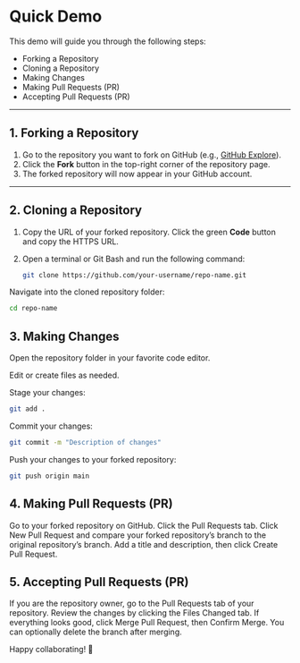 # Quick Demo

This demo will guide you through the following steps:  
- Forking a Repository  
- Cloning a Repository  
- Making Changes  
- Making Pull Requests (PR)  
- Accepting Pull Requests (PR)  

---

## 1. Forking a Repository  

1. Go to the repository you want to fork on GitHub (e.g., [GitHub Explore](https://github.com/explore)).  
2. Click the **Fork** button in the top-right corner of the repository page.  
3. The forked repository will now appear in your GitHub account.  

---

## 2. Cloning a Repository  

1. Copy the URL of your forked repository. Click the green **Code** button and copy the HTTPS URL.  
2. Open a terminal or Git Bash and run the following command:  

   ```bash
   git clone https://github.com/your-username/repo-name.git
   
Navigate into the cloned repository folder:

```bash
cd repo-name
```
## 3. Making Changes
Open the repository folder in your favorite code editor.

Edit or create files as needed.

Stage your changes:

```bash
git add .
```

Commit your changes:

```bash
git commit -m "Description of changes"
```

Push your changes to your forked repository:

```bash
git push origin main
```

## 4. Making Pull Requests (PR)
Go to your forked repository on GitHub.
Click the Pull Requests tab.
Click New Pull Request and compare your forked repository’s branch to the original repository’s branch.
Add a title and description, then click Create Pull Request.

## 5. Accepting Pull Requests (PR)
If you are the repository owner, go to the Pull Requests tab of your repository.
Review the changes by clicking the Files Changed tab.
If everything looks good, click Merge Pull Request, then Confirm Merge.
You can optionally delete the branch after merging.

Happy collaborating! 🚀
